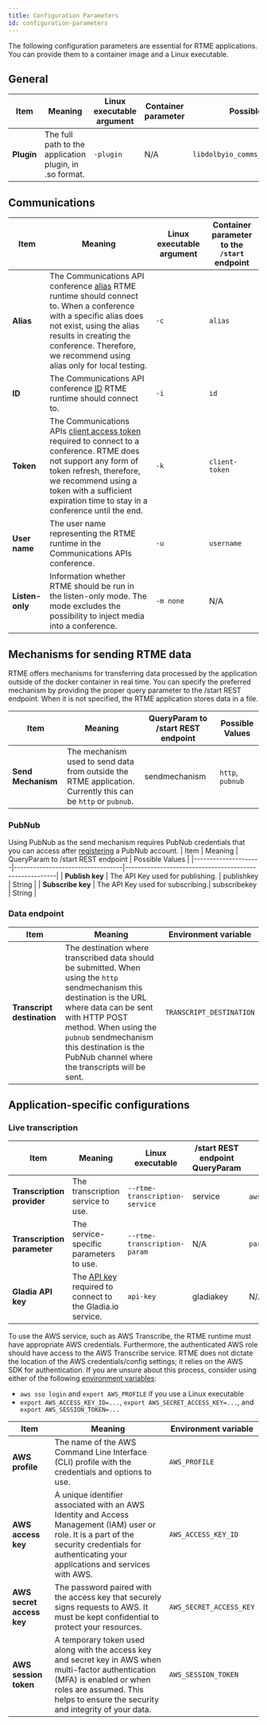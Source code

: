```yaml
---
title: Configuration Parameters
id: configuration-parameters
---
```


The following configuration parameters are essential for RTME applications. You can provide them to a container image and a Linux executable.

## General
| Item       | Meaning                                                 | Linux executable argument | Container parameter | Possible values                     |
|------------|---------------------------------------------------------|---------------------------|---------------------|-------------------------------------|
| **Plugin** | The full path to the application plugin, in .so format. | `-plugin`                 | N/A                 | `libdolbyio_comms_transcription.so` |


## Communications

| Item            | Meaning                                                                                                                                                                                                                                                                                                                         | Linux executable argument | Container parameter to the `/start` endpoint |
|-----------------|---------------------------------------------------------------------------------------------------------------------------------------------------------------------------------------------------------------------------------------------------------------------------------------------------------------------------------|---------------------------|----------------------------------------------|
| **Alias**       | The Communications API conference [alias](https://docs.dolby.io/communications-apis/docs/guides-creating-a-conference) RTME runtime should connect to. When a conference with a specific alias does not exist, using the alias results in creating the conference. Therefore, we recommend using alias only for local testing.  | `-c`                      | `alias`                                      |
| **ID**          | The Communications API conference [ID](https://docs.dolby.io/communications-apis/docs/guides-creating-a-conference) RTME runtime should connect to.                                                                                                                                                                             | `-i`                      | `id`                                         |
| **Token**       | The Communications APIs [client access token](https://docs.dolby.io/communications-apis/docs/guides-client-authentication) required to connect to a conference. RTME does not support any form of token refresh, therefore, we recommend using a token with a sufficient expiration time to stay in a conference until the end. | `-k`                      | `client-token`                               |
| **User name**   | The user name representing the RTME runtime in the Communications APIs conference.                                                                                                                                                                                                                                              | `-u`                      | `username`                                   |
| **Listen-only** | Information whether RTME should be run in the listen-only mode. The mode excludes the possibility to inject media into a conference.                                                                                                                                                                                            | `-m none`                 | N/A                                          |

<!-- Currently unsupported

### Real-time Streaming
| Item  | Meaning  | Linux executable argument| Container parameter |
|-----------|----------|-----------|----------|
| **Subscribe token**  | The Real-time streaming subscribe token.  | | 
| **Publish token**  | The Real-time streaming publish token (reserved for future use).  |
| **Stream**  | The Real-time streaming stream name, in the format of `accountId`/`streamName`.  |

-->

## Mechanisms for sending RTME data
RTME offers mechanisms for transferring data processed by the application outside of the docker container in real time. You can specify the preferred mechanism by providing the proper query parameter to the /start REST endpoint. When it is not specified, the RTME application stores data in a file.

| Item                | Meaning                                                                                                      | QueryParam to /start REST endpoint | Possible Values   |
|---------------------|--------------------------------------------------------------------------------------------------------------|------------------------------------|-------------------|
| **Send Mechanism**  | The mechanism used to send data from outside the RTME application. Currently this can be `http` or `pubnub`. | sendmechanism                      | `http`, `pubnub`  |

### PubNub
Using PubNub as the send mechanism requires PubNub credentials that you can access after [registering](https://admin.pubnub.com/#/register) a PubNub account.
| Item                | Meaning                          | QueryParam to /start REST endpoint | Possible Values   |
|---------------------|----------------------------------|--------------------------------------------------------|
| **Publish key**     | The API Key used for publishing. | publishkey                         | String            |
| **Subscribe key**   | The API Key used for subscribing.| subscribekey                       | String            |

### Data endpoint
| Item                       | Meaning                                                                                                                                                                                                                                                                                    | Environment variable     |
|----------------------------|--------------------------------------------------------------------------------------------------------------------------------------------------------------------------------------------------------------------------------------------------------------------------------------------|--------------------------|
| **Transcript destination** | The destination where transcribed data should be submitted. When using the `http` sendmechanism this destination is the URL where data can be sent with HTTP POST method. When using the `pubnub` sendmechanism this destination is the PubNub channel where the transcripts will be sent. | `TRANSCRIPT_DESTINATION` |

## Application-specific configurations

### Live transcription

| Item                        | Meaning                                                                                                                     | Linux executable               | /start REST endpoint QueryParam | Possible Values   |
|-----------------------------|-----------------------------------------------------------------------------------------------------------------------------|--------------------------------|---------------------------------|-------------------|
| **Transcription provider**  | The transcription service to use.                                                                                           | `--rtme-transcription-service` | service                         | `aws` or `gladia` |
| **Transcription parameter** | The service-specific parameters to use.                                                                                     | `--rtme-transcription-param`   | N/A                             | `param1:value1`   |
| **Gladia API key**          | The [API key](https://docs.gladia.io/reference/overview#getting-your-api-key) required to connect to the Gladia.io service. | `api-key`                      | gladiakey                       | N/A               |

To use the AWS service, such as AWS Transcribe, the RTME runtime must have appropriate AWS credentials. Furthermore, the authenticated AWS role should have access to the AWS Transcribe service. RTME does not dictate the location of the AWS credentials/config settings; it relies on the AWS SDK for authentication. If you are unsure about this process, consider using either of the following [environment variables](https://docs.aws.amazon.com/cli/latest/userguide/cli-configure-envvars.html):

- `aws sso login` and `export AWS_PROFILE` if you use a Linux executable
- `export AWS_ACCESS_KEY_ID=...`, `export AWS_SECRET_ACCESS_KEY=...`, and ` export AWS_SESSION_TOKEN=...`

| Item                       | Meaning                                                                                                                                                                                                           | Environment variable     |
|----------------------------|-------------------------------------------------------------------------------------------------------------------------------------------------------------------------------------------------------------------|-------------------------|
| **AWS profile**            | The name of the AWS Command Line Interface (CLI) profile with the credentials and options to use.                                                                                                                 | `AWS_PROFILE`           |
| **AWS access key**         | A unique identifier associated with an AWS Identity and Access Management (IAM) user or role. It is a part of the security credentials for authenticating your applications and services with AWS.                | `AWS_ACCESS_KEY_ID`     |
| **AWS secret access key**  | The password paired with the access key that securely signs requests to AWS. It must be kept confidential to protect your resources.                                                                              | `AWS_SECRET_ACCESS_KEY` |
| **AWS session token**      | A temporary token used along with the access key and secret key in AWS when multi-factor authentication (MFA) is enabled or when roles are assumed. This helps to ensure the security and integrity of your data. | `AWS_SESSION_TOKEN`     |

